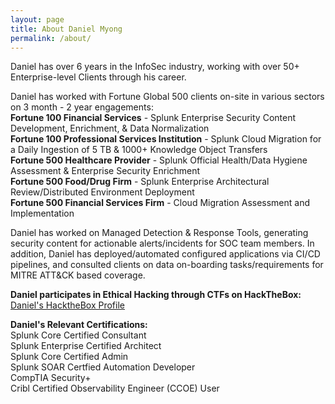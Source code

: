 ```yaml
---
layout: page
title: About Daniel Myong
permalink: /about/
---
```

Daniel has over 6 years in the InfoSec industry, working with over 50+ Enterprise-level Clients through his career.

Daniel has worked with Fortune Global 500 clients on-site in various sectors on 3 month - 2 year engagements: <br>
<b>Fortune 100 Financial Services</b> - Splunk Enterprise Security Content Development, Enrichment, & Data Normalization <br>
<b>Fortune 100 Professional Services Institution</b> - Splunk Cloud Migration for a Daily Ingestion of 5 TB & 1000+ Knowledge Object Transfers <br>
<b>Fortune 500 Healthcare Provider</b> - Splunk Official Health/Data Hygiene Assessment & Enterprise Security Enrichment <br>
<b>Fortune 500 Food/Drug Firm</b> - Splunk Enterprise Architectural Review/Distributed Environment Deployment <br>
<b>Fortune 500 Financial Services Firm</b> - Cloud Migration Assessment and Implementation

Daniel has worked on Managed Detection & Response Tools, generating security content for actionable alerts/incidents for SOC team members. In addition, Daniel has deployed/automated configured applications via CI/CD pipelines, and consulted clients on data on-boarding tasks/requirements for MITRE ATT&CK based coverage. 

<b>Daniel participates in Ethical Hacking through CTFs on HackTheBox:</b> <br>
<a href="https://app.hackthebox.com/profile/193356">Daniel's HacktheBox Profile</a>

<b>Daniel's Relevant Certifications:</b> <br>
Splunk Core Certified Consultant <br>
Splunk Enterprise Certified Architect <br>
Splunk Core Certified Admin <br>
Splunk SOAR Certfied Automation Developer <br>
CompTIA Security+ <br>
Cribl Certified Observability Engineer (CCOE) User


